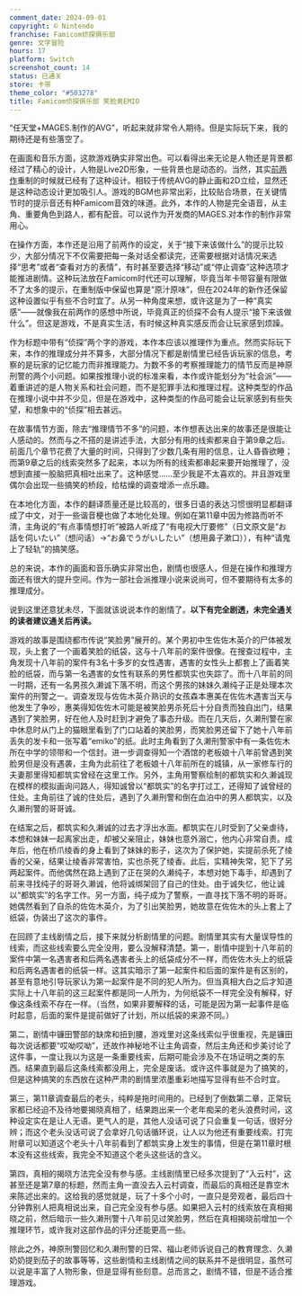 ```yaml
---
comment_date: 2024-09-01
copyright: © Nintendo
franchise: Famicom侦探俱乐部
genre: 文字冒险
hours: 17
platform: Switch
screenshot_count: 14
status: 已通关
store: 卡带
theme_color: "#503278"
title: Famicom侦探俱乐部 笑脸男EMIO
---
```

“任天堂+MAGES.制作的AVG”，听起来就非常令人期待。但是实际玩下来，我的期待还是有些落空了。

在画面和音乐方面，这款游戏确实非常出色。可以看得出来无论是人物还是背景都经过了精心的设计，人物是Live2D形象，一些背景也是动态的。当然，其实[前两作](/_posts/2021/2021-05-14-Famicom-Detective-Club-The-Two-Case-Collection.md)重制的时候就已经有了这种设计。相较于传统AVG的静止画和2D立绘，显然还是这种动态设计更加吸引人。游戏的BGM也非常出彩，比较贴合场景，在关键情节时的提示音还有种Famicom音效的味道。此外，本作的人物是完全语音，从主角、重要角色到路人，都有配音。可以说作为开发商的MAGES.对本作的制作非常用心。

在操作方面，本作还是沿用了前两作的设定，关于“接下来该做什么”的提示比较少，大部分情况下不仅需要把每一条对话全都读完，还需要根据对话情况来选择“思考”或者“查看对方的表情”，有时甚至要选择“移动”或“停止调查”这种选项才能推进剧情。这种玩法放在Famicom时代还可以理解，毕竟当年卡带容量有限做不了太多的提示，在重制版中保留也算是“原汁原味”，但在2024年的新作还保留这种设置似乎有些不合时宜了。从另一种角度来想，或许这是为了一种“真实感”——就像我在前两作的感想中所说，毕竟真正的侦探不会有人提示“接下来该做什么”。但这是游戏，不是真实生活，有时候这种真实感反而会让玩家感到烦躁。

作为标题中带有“侦探”两个字的游戏，本作本应该以推理作为重点。然而实际玩下来，本作的推理成分并不算多，大部分情况下都是剧情里已经告诉玩家的信息，考察的是玩家的记忆能力而非推理能力。为数不多的考察推理能力的情节反而是神原刑警的两个小问题。如果按推理小说的标准来看，本作或许能划分为“社会派”——着重讲述的是人物关系和社会问题，而不是犯罪手法和推理过程。这种类型的作品在推理小说中并不少见，但是在游戏中，这种类型的作品可能会让玩家感到有些失望，和想象中的“侦探”相去甚远。

在故事情节方面，除去“推理情节不多”的问题，本作想表达出来的故事还是很能让人感动的。然而与之不搭的是讲述手法，大部分有用的线索都来自于第9章之后。前面几个章节花费了大量的时间，只得到了少数几条有用的信息，让人昏昏欲睡；而第9章之后的线索突然多了起来，本以为所有的线索都串起来要开始推理了，没想到直接一股脑把真相吐出来了。这种感觉……至少我是不太喜欢的。并且游戏里偶尔会出现一些搞笑的桥段，给枯燥的调查增添一点乐趣。

在本地化方面，本作的翻译质量还是比较高的，很多日语的表达习惯很明显都翻译成了中文，对于一些谐音梗也做了本地化处理。例如在第11章中因为修路而听不清，主角说的“有点事情想打听”被路人听成了“有电视大厅要修”（日文原文是“<span lang="ja">お話を伺いたい</span>”（想问话）→“<span lang="ja">お鼻でうがいしたい</span>”（想用鼻子漱口）），有种“请鬼上了轻轨”的搞笑感。

总的来说，本作的画面和音乐确实非常出色，剧情也很感人，但是在操作和推理方面还有很大的提升空间。作为一部社会派推理小说来说尚可，但不要期待有太多的推理成分。

说到这里还意犹未尽，下面就该说说本作的剧情了。**以下有完全剧透，未完全通关的读者建议通关后再读。**

游戏的故事是围绕都市传说“笑脸男”展开的。某个男初中生佐佐木英介的尸体被发现，头上套了一个画着笑脸的纸袋，这与十八年前的案件很像。在搜查过程中，主角发现十八年前的案件有3名十多岁的女性遇害，遇害的女性头上都套上了画着笑脸的纸袋，而与第一名遇害的女性有联系的男性都筑实也失踪了。而十八年前的同一时期，还有一名男孩久濑诚下落不明，而这个男孩的妹妹久濑纯子正是处理本次案件的刑警之一。调查发现与佐佐木英介熟识的女孩森本惠美在佐佐木遇害当天与他发生了争吵，惠美得知佐佐木可能是被笑脸男杀死后十分自责而独自出门，结果遇到了笑脸男，好在他人及时赶到才避免了事态升级。而在几天后，久濑刑警在家中休息时从门上的猫眼里看到了门口站着的笑脸男，而笑脸男还留下了她十八年前丢失的发卡和一张写着“emiko”的纸。此时主角看到了久濑刑警家中有一条佐佐木所在中学的领带和一个信封。进一步调查得知一个酒馆的老板娘十八年前曾遇到笑脸男但是没有遇袭，主角为此前往了老板娘十八年前所在的城镇，从一家修车行的夫妻那里得知都筑实曾经在这里工作。另外，主角用警察绘制的都筑实和久濑诚现在模样的模拟画询问路人，得知诚曾以“都筑实”的名字打过工，还得知了诚曾经的住处。主角前往了诚的住处后，遇到了久濑刑警和倒在血泊中的男人都筑实，以及久濑刑警的哥哥诚。

在结案之后，都筑实和久濑诚的过去才浮出水面。都筑实在儿时受到了父亲虐待，本想和妹妹一起离家出走，却被父亲阻止，妹妹也意外溺亡，他内心非常自责。成年后，他在桥爪绫香的身上看到了妹妹的影子，这次为了保护她，实提前杀死了绫香的父亲，结果让绫香非常害怕，实也杀死了绫香。此后，实精神失常，犯下了另两起案件。而他偶然在路上遇到了正在哭的久濑纯子，本想对她下毒手，却遇到了前来寻找纯子的哥哥久濑诚，他将诚绑架回了自己的住处。由于诚失忆，他让诚以“都筑实”的名字工作。另一方面，纯子成为了警察，一直寻找下落不明的哥哥。她偶然看到了自杀的佐佐木英介，为了引出笑脸男，她故意在佐佐木的头上套上了纸袋，伪装出了这次的事件。

在回顾了主线剧情之后，接下来就分析剧情里的问题。剧情里其实有大量误导性的线索，而这些线索要么完全没用，要么没解释清楚。第一，剧情中提到十八年前的案件中第一名遇害者和后两名遇害者头上的纸袋成分不一样，而佐佐木头上的纸袋和后两名遇害者的纸袋一样。这其实暗示了第一起案件和后面的案件是有区别的，甚至有意地引导玩家认为第一起案件是不同的犯人所为。但当真相大白之后才知道实际上十八年前的这三起案件都是同一人所为，为何纸袋不一样完全没有解释，好像这条线索不存在一样。（当然，如果非要解释的话，可能是因为第一起事件是临时起意，后面的案件是提前做好了计划，所以纸袋的来源不同。）

第二，剧情中镰田警部的缺席和扭到腰，游戏里对这条线索似乎很重视，先是镰田每次说话都要“哎呦哎呦”，还故作神秘地不让主角调查，然后主角还和步美讨论了这件事，一度让我以为这是一条重要线索，后期可能会涉及不在场证明之类的东西。结果直到最后这条线索都没用上，完全是废话。或许这件事就是为了搞笑的，但是这种搞笑的东西放在这种严肃的剧情里浓墨重彩地描写显得有些不合时宜。

第三，第11章调查最后的老头，纯粹是拖时间用的。已经到了倒数第二章，正常玩家都已经迫不及待地要揭晓真相了，结果跑出来一个老年痴呆的老头浪费时间，这种设定实在是让人无语。更气人的是，其他人没话可说了只会重复一句话，很好分辨；而这个老头没话可说了会拿好几句话循环说，让人以为他还有重要线索。打完附章可以知道这个老头十八年前看到了都筑实身上发生的事情，但是在第11章时根本没有这些线索，我完全不知道这个老头这些话的含义。

第四，真相的揭晓方法完全没有参与感。主线剧情里已经多次提到了“入云村”，这甚至还是第7章的标题，然而主角一直没去入云村调查，而最后的真相还是靠空木来陈述出来的。这给我的感觉就是，玩了十多个小时，一直只是旁观者，最后四十分钟靠别人把真相说出来，自己完全没有参与感。如果把入云村的线索放在真相揭晓之前，然后暗示一些久濑刑警十八年前见过笑脸男，然后在真相揭晓前增加一个推理环节，或许我对这部作品的评分还能更高一些。

除此之外，神原刑警回忆和久濑刑警的日常、福山老师诉说自己的教育理念、久濑奶奶提到茄子的故事等等，这些剧情和主线剧情之间的联系并不是很明显，虽然可以说是丰富了人物形象，但是显得有些刻意。总而言之，剧情不错，但是不适合推理游戏。

